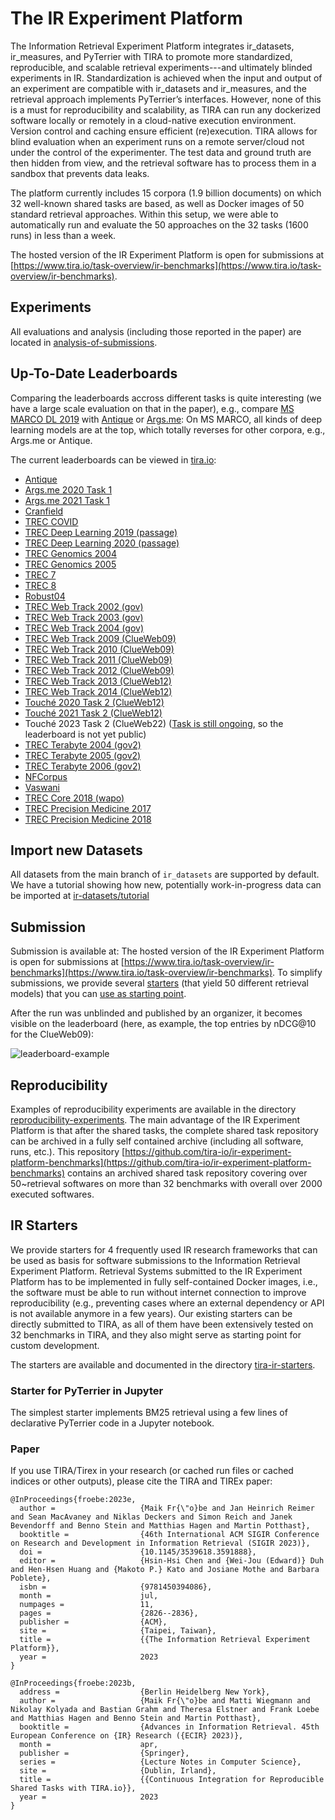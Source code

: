 # The IR Experiment Platform

The Information Retrieval Experiment Platform integrates ir_datasets, ir_measures, and PyTerrier with TIRA to promote more standardized, reproducible, and scalable retrieval experiments---and ultimately blinded experiments in IR. Standardization is achieved when the input and output of an experiment are compatible with ir_datasets and ir_measures, and the retrieval approach implements PyTerrier’s interfaces. However, none of this is a must for reproducibility and scalability, as TIRA can run any dockerized software locally or remotely in a cloud-native execution environment. Version control and caching ensure efficient (re)execution. TIRA allows for blind evaluation when an experiment runs on a remote server/cloud not under the control of the experimenter. The test data and ground truth are then hidden from view, and the retrieval
software has to process them in a sandbox that prevents data leaks.

The platform currently includes 15 corpora (1.9 billion documents) on which 32 well-known shared tasks are based, as well as Docker images of 50 standard retrieval approaches. Within this setup, we were able to automatically run and evaluate the 50 approaches on the 32 tasks (1600 runs) in less than a week.

The hosted version of the IR Experiment Platform is open for submissions at [https://www.tira.io/task-overview/ir-benchmarks](https://www.tira.io/task-overview/ir-benchmarks).

## Experiments

All evaluations and analysis (including those reported in the paper) are located in [analysis-of-submissions](analysis-of-submissions).

## Up-To-Date Leaderboards

Comparing the leaderboards accross different tasks is quite interesting (we have a large scale evaluation on that in the paper), e.g., compare [MS MARCO DL 2019](https://www.tira.io/task-overview/ir-benchmarks/msmarco-passage-trec-dl-2019-judged-20230107-training) with [Antique](https://www.tira.io/task-overview/ir-benchmarks/antique-test-20230107-training) or [Args.me](https://www.tira.io/task-overview/ir-benchmarks/argsme-touche-2020-task-1-20230209-training): On MS MARCO, all kinds of deep learning models are at the top, which totally reverses for other corpora, e.g., Args.me or Antique.


The current leaderboards can be viewed in [tira.io](https://www.tira.io/task-overview/ir-benchmarks):

- [Antique](https://www.tira.io/task-overview/ir-benchmarks/antique-test-20230107-training)
- [Args.me 2020 Task 1](https://www.tira.io/task-overview/ir-benchmarks/argsme-touche-2020-task-1-20230209-training)
- [Args.me 2021 Task 1](https://www.tira.io/task-overview/ir-benchmarks/argsme-touche-2021-task-1-20230209-training)
- [Cranfield](https://www.tira.io/task-overview/ir-benchmarks/cranfield-20230107-training)
- [TREC COVID](https://www.tira.io/task-overview/ir-benchmarks/cord19-fulltext-trec-covid-20230107-training)
- [TREC Deep Learning 2019 (passage)](https://www.tira.io/task-overview/ir-benchmarks/msmarco-passage-trec-dl-2019-judged-20230107-training)
- [TREC Deep Learning 2020 (passage)](https://www.tira.io/task-overview/ir-benchmarks/msmarco-passage-trec-dl-2020-judged-20230107-training)
- [TREC Genomics 2004](https://www.tira.io/task-overview/ir-benchmarks/medline-2004-trec-genomics-2004-20230107-training)
- [TREC Genomics 2005](https://www.tira.io/task-overview/ir-benchmarks/medline-2004-trec-genomics-2005-20230107-training)
- [TREC 7](https://www.tira.io/task-overview/ir-benchmarks/disks45-nocr-trec7-20230209-training)
- [TREC 8](https://www.tira.io/task-overview/ir-benchmarks/disks45-nocr-trec8-20230209-training)
- [Robust04](https://www.tira.io/task-overview/ir-benchmarks/disks45-nocr-trec-robust-2004-20230209-training)
- [TREC Web Track 2002 (gov)](https://www.tira.io/task-overview/ir-benchmarks/gov-trec-web-2002-20230209-training)
- [TREC Web Track 2003 (gov)](https://www.tira.io/task-overview/ir-benchmarks/gov-trec-web-2003-20230209-training)
- [TREC Web Track 2004 (gov)](https://www.tira.io/task-overview/ir-benchmarks/gov-trec-web-2004-20230209-training)
- [TREC Web Track 2009 (ClueWeb09)](https://www.tira.io/task-overview/ir-benchmarks/clueweb09-en-trec-web-2009-20230107-training)
- [TREC Web Track 2010 (ClueWeb09)](https://www.tira.io/task-overview/ir-benchmarks/clueweb09-en-trec-web-2010-20230107-training)
- [TREC Web Track 2011 (ClueWeb09)](https://www.tira.io/task-overview/ir-benchmarks/clueweb09-en-trec-web-2011-20230107-training)
- [TREC Web Track 2012 (ClueWeb09)](https://www.tira.io/task-overview/ir-benchmarks/clueweb09-en-trec-web-2012-20230107-training)
- [TREC Web Track 2013 (ClueWeb12)](https://www.tira.io/task-overview/ir-benchmarks/clueweb12-trec-web-2013-20230107-training)
- [TREC Web Track 2014 (ClueWeb12)](https://www.tira.io/task-overview/ir-benchmarks/clueweb12-trec-web-2014-20230107-training)
- [Touché 2020 Task 2 (ClueWeb12)](https://www.tira.io/task-overview/ir-benchmarks/clueweb12-touche-2020-task-2-20230209-training)
- [Touché 2021 Task 2 (ClueWeb12)](https://www.tira.io/task-overview/ir-benchmarks/clueweb12-touche-2021-task-2-20230209-training)
- Touché 2023 Task 2 (ClueWeb22) ([Task is still ongoing](https://www.tira.io/task-overview/touche-2023-task-2), so the leaderboard is not yet public)
- [TREC Terabyte 2004 (gov2)](https://www.tira.io/task-overview/ir-benchmarks/gov2-trec-tb-2004-20230209-training)
- [TREC Terabyte 2005 (gov2)](https://www.tira.io/task-overview/ir-benchmarks/gov2-trec-tb-2005-20230209-training)
- [TREC Terabyte 2006 (gov2)](https://www.tira.io/task-overview/ir-benchmarks/gov2-trec-tb-2006-20230209-training)
- [NFCorpus](https://www.tira.io/task-overview/ir-benchmarks/nfcorpus-test-20230107-training)
- [Vaswani](https://www.tira.io/task-overview/ir-benchmarks/vaswani-20230107-training)
- [TREC Core 2018 (wapo)](https://www.tira.io/task-overview/ir-benchmarks/wapo-v2-trec-core-2018-20230107-training)
- [TREC Precision Medicine 2017](https://www.tira.io/task-overview/ir-benchmarks/medline-2017-trec-pm-2017-20230211-training)
- [TREC Precision Medicine 2018](https://www.tira.io/task-overview/ir-benchmarks/medline-2017-trec-pm-2018-20230211-training)

## Import new Datasets

All datasets from the main branch of `ir_datasets` are supported by default.
We have a tutorial showing how new, potentially work-in-progress data can be imported at [ir-datasets/tutorial](ir-datasets/tutorial)

## Submission

Submission is available at: The hosted version of the IR Experiment Platform is open for submissions at [https://www.tira.io/task-overview/ir-benchmarks](https://www.tira.io/task-overview/ir-benchmarks). To simplify submissions, we provide several [starters](tira-ir-starters) (that yield 50 different retrieval models) that you can [use as starting point](tira-ir-starters).

After the run was unblinded and published by an organizer, it becomes visible on the leaderboard (here, as example, the top entries by nDCG@10 for the ClueWeb09):

![leaderboard-example](https://user-images.githubusercontent.com/10050886/221593767-fa405b12-2f46-4348-a036-43027000c882.png)



## Reproducibility

Examples of reproducibility experiments are available in the directory [reproducibility-experiments](reproducibility-experiments).
The main advantage of the IR Experiment Platform is that after the shared tasks, the complete shared task repository can be archived in a fully self contained archive (including all software, runs, etc.).
This repository [https://github.com/tira-io/ir-experiment-platform-benchmarks](https://github.com/tira-io/ir-experiment-platform-benchmarks) contains an archived shared task repository covering over 50~retrieval softwares on more than 32 benchmarks with overall over 2000 executed softwares.

## IR Starters

We provide starters for 4 frequently used IR research frameworks that can be used as basis for software submissions to the Information Retrieval Experiment Platform. Retrieval Systems submitted to the IR Experiment Platform has to be implemented in fully self-contained Docker images, i.e., the software must be able to run without internet connection to improve reproducibility (e.g., preventing cases where an external dependency or API is not available anymore in a few years). Our existing starters can be directly submitted to TIRA, as all of them have been extensively tested on 32 benchmarks in TIRA, and they also might serve as starting point for custom development.

The starters are available and documented in the directory [tira-ir-starters](tira-ir-starters).

### Starter for PyTerrier in Jupyter

The simplest starter implements BM25 retrieval using a few lines of declarative PyTerrier code in a Jupyter notebook.

### Paper

If you use TIRA/Tirex in your research (or cached run files or cached indices or other outputs), please cite the TIRA and TIREx paper:

```
@InProceedings{froebe:2023e,
  author =                   {Maik Fr{\"o}be and Jan Heinrich Reimer and Sean MacAvaney and Niklas Deckers and Simon Reich and Janek Bevendorff and Benno Stein and Matthias Hagen and Martin Potthast},
  booktitle =                {46th International ACM SIGIR Conference on Research and Development in Information Retrieval (SIGIR 2023)},
  doi =                      {10.1145/3539618.3591888},
  editor =                   {Hsin-Hsi Chen and {Wei-Jou (Edward)} Duh and Hen-Hsen Huang and {Makoto P.} Kato and Josiane Mothe and Barbara Poblete},
  isbn =                     {9781450394086},
  month =                    jul,
  numpages =                 11,
  pages =                    {2826--2836},
  publisher =                {ACM},
  site =                     {Taipei, Taiwan},
  title =                    {{The Information Retrieval Experiment Platform}},
  year =                     2023
}

@InProceedings{froebe:2023b,
  address =                  {Berlin Heidelberg New York},
  author =                   {Maik Fr{\"o}be and Matti Wiegmann and Nikolay Kolyada and Bastian Grahm and Theresa Elstner and Frank Loebe and Matthias Hagen and Benno Stein and Martin Potthast},
  booktitle =                {Advances in Information Retrieval. 45th European Conference on {IR} Research ({ECIR} 2023)},
  month =                    apr,
  publisher =                {Springer},
  series =                   {Lecture Notes in Computer Science},
  site =                     {Dublin, Irland},
  title =                    {{Continuous Integration for Reproducible Shared Tasks with TIRA.io}},
  year =                     2023
}
```
